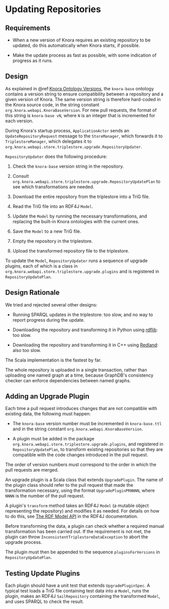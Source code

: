 <!---
Copyright © 2015-2019 the contributors (see Contributors.md).

This file is part of Knora.

Knora is free software: you can redistribute it and/or modify
it under the terms of the GNU Affero General Public License as published
by the Free Software Foundation, either version 3 of the License, or
(at your option) any later version.

Knora is distributed in the hope that it will be useful,
but WITHOUT ANY WARRANTY; without even the implied warranty of
MERCHANTABILITY or FITNESS FOR A PARTICULAR PURPOSE.  See the
GNU Affero General Public License for more details.

You should have received a copy of the GNU Affero General Public
License along with Knora.  If not, see <http://www.gnu.org/licenses/>.
-->

# Updating Repositories

## Requirements

- When a new version of Knora requires an existing repository to be updated,
  do this automatically when Knora starts, if possible.
  
- Make the update process as fast as possible, with some indication of progress
  as it runs.

## Design

As explained in
@ref:[Knora Ontology Versions](../../02-knora-ontologies/knora-base.md#knora-ontology-versions),
the `knora-base` ontology contains a version string to ensure compatibility
between a repository and a given version of Knora. The same version string
is therefore hard-coded in the Knora source code, in the string constant
`org.knora.webapi.KnoraBaseVersion`. For new pull requests, the format of this string
is `knora-base vN`, where `N` is an integer that is incremented for
each version.

During Knora's startup process, `ApplicationActor` sends an `UpdateRepositoryRequest`
message to the `StoreManager`, which forwards it to `TriplestoreManager`, which delegates
it to `org.knora.webapi.store.triplestore.upgrade.RepositoryUpdater`.

`RepositoryUpdater` does the following procedure:

1. Check the `knora-base` version string in the repository.

2. Consult `org.knora.webapi.store.triplestore.upgrade.RepositoryUpdatePlan` to see which
   transformations are needed.

3. Download the entire repository from the triplestore into a TriG file.

4. Read the TriG file into an RDF4J `Model`.

5. Update the `Model` by running the necessary transformations, and replacing the
   built-in Knora ontologies with the current ones.

6. Save the `Model` to a new TriG file.

7. Empty the repository in the triplestore.

8. Upload the transformed repository file to the triplestore.

To update the `Model`, `RepositoryUpdater` runs a sequence of upgrade plugins, each of which
is a class in `org.knora.webapi.store.triplestore.upgrade.plugins` and is registered
in `RepositoryUpdatePlan`.

## Design Rationale

We tried and rejected several other designs:

- Running SPARQL updates in the triplestore: too slow, and no way to report
  progress during the update.
  
- Downloading the repository and transforming it in Python using
  [rdflib](https://rdflib.readthedocs.io/en/stable/): too slow.
  
- Downloading the repository and transforming it in C++ using
  [Redland](http://librdf.org): also too slow.

The Scala implementation is the fastest by far.

The whole repository is uploaded in a single transaction, rather than uploading one named
graph at a time, because GraphDB's consistency checker can enforce dependencies between
named graphs.

## Adding an Upgrade Plugin

Each time a pull request introduces changes that are not compatible
with existing data, the following must happen:

- The `knora-base` version number must be incremented in `knora-base.ttl` and
  in the string constant `org.knora.webapi.KnoraBaseVersion`.
  
- A plugin must be added in the package `org.knora.webapi.store.triplestore.upgrade.plugins`,
  and registered in `RepositoryUpdatePlan`, to transform
  existing repositories so that they are compatible with the code changes
  introduced in the pull request.

The order of version numbers must correspond to the order in which the pull requests
are merged.

An upgrade plugin is a Scala class that extends `UpgradePlugin`. The name of the plugin
class should refer to the pull request that made the transformation necessary,
using the format `UpgradePluginPRNNNN`, where `NNNN` is the number of the pull request.

A plugin's `transform` method takes an RDF4J `Model` (a mutable object representing
the repository) and modifies it as needed. For details on how to do this, see
[The RDF Model API](https://rdf4j.eclipse.org/documentation/programming/model/)
in the RDF4J documentation.

Before transforming the data, a plugin can check whether a required manual transformation
has been carried out. If the requirement is not met, the plugin can throw
`InconsistentTriplestoreDataException` to abort the upgrade process.

The plugin must then be appended to the sequence `pluginsForVersions` in
`RepositoryUpdatePlan`.

## Testing Update Plugins

Each plugin should have a unit test that extends `UpgradePluginSpec`. A typical
test loads a TriG file containing test data into a `Model`, runs the plugin,
makes an RDF4J `SailRepository` containing the transformed `Model`, and uses
SPARQL to check the result.
